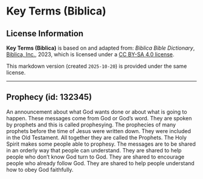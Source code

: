 # Key Terms (Biblica)

## License Information

**Key Terms (Biblica)** is based on and adapted from: _Biblica Bible Dictionary_, [Biblica, Inc.](https://www.biblica.com/), 2023, which is licensed under a [CC BY-SA 4.0 license](https://creativecommons.org/licenses/by-sa/4.0/legalcode.en).

This markdown version (created `2025-10-20`) is provided under the same license.



--------------------------------

## Prophecy (id: 132345)

An announcement about what God wants done or about what is going to happen. These messages come from God or God’s word. They are spoken by prophets and this is called prophesying. The prophecies of many prophets before the time of Jesus were written down. They were included in the Old Testament. All together they are called the Prophets. The Holy Spirit makes some people able to prophesy. The messages are to be shared in an orderly way that people can understand. They are shared to help people who don’t know God turn to God. They are shared to encourage people who already follow God. They are shared to help people understand how to obey God faithfully.



